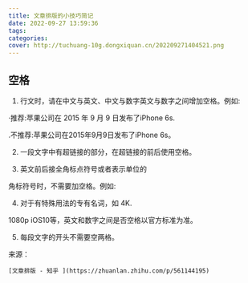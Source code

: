 ```yaml
---
title: 文章排版的小技巧简记
date: 2022-09-27 13:59:36
tags:
categories:
cover: http://tuchuang-10g.dongxiquan.cn/202209271404521.png
---
```

## 空格

1. 行文时，请在中文与英文、中文与数字英文与数字之间增加空格。例如:

·推荐:苹果公司在 2015 年 9 月 9 日发布了iPhone 6s.

.不推荐:苹果公司在2015年9月9日发布了iPhone 6s。

2. 一段文字中有超链接的部分，在超链接的前后使用空格。

3. 英文前后接全角标点符号或者表示单位的

角标符号时，不需要加空格。例如:

4. 对于有特殊用法的专有名词，如 4K.

1080p iOS10等，英文和数字之间是否空格以官方标准为准。

5. 每段文字的开头不需要空两格。


来源：

    [文章排版 - 知乎 ](https://zhuanlan.zhihu.com/p/561144195)
